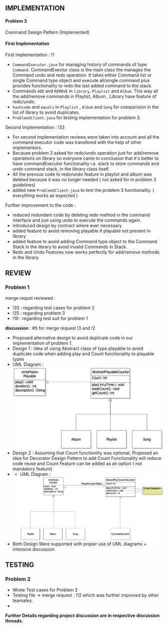 ## IMPLEMENTATION
#### Problem 3
Command Design Pattern
(Implemented)
#### First Implementation

First implementation : !1


- `CommandExecutor.java` for managing history of commands of type `Command`. CommandExectur class is the main class the manages the Command undo and redo operatoin. It takes either Command list or single Command type object and execute all/single command plus provides functionality to redo the last added command to the stack. 
- Commands  `ADD` and `REMOVE` in `library`, `Playlist` and `Album`. This way all the add/remove commands in Playlist, Album , Library have feature of redo/undo.
- `hashcode` and `equals` in `Playlist` , `Album` and `Song` for comparision in the list of library to avoid duplicates. 
- `Problem3Client.java` for testing implementation for problem 3.


Second Implementation : !33

- For second implementation reviews were taken into account and all the command executor code was transfered with the help of other implementors. 
- Because problem 3 asked for redo/undo operation just for add/remove operations on library so everyone came to conclusion that it's better to have commandExecutor functionality i.e. stack to store commands and undo command stack, in the library class itself. 
- All the prevous code to redo/undo feature in playlist and album was deleted because it was no longer needed ( not asked for in problem 3 guidelines)
- added new `Problem3Client.java` to test the problem 3 functionality. ( everything works as expected )

Further improvement  to the code : 

- reduced redundant code by deleting redo method in the command interface and just using undo to execute the commands again.  
- introduced design by contract  where ever necessary
- added feature to avoid removing playable if playable not present in library
- added feature to avoid adding Command type object to the Command Stack in the library to avoid invalid Commands in Stack.
- Redo and Undo Features now works perfectly for add/remove methods in the library.


## REVIEW 
### Problem 1
merge requst reviewed : 
 - !20 : regarding test cases for problem 2
 - !25 : regarding problem 3 
 - !19 : regarding test suit for problem 1
 
**discussion**  : #5 for merge request !3 and !2
- Proposed alternative design to avoid duplicate code in our implementation of problem 1. 
- Design 1 : Idea of using Abstract class of type playable to avoid duplicate code when adding play and Count functionality to playable types
- UML Diagram : 
![](images/problem_1_AbstractClas_Ujjwal.png)
- Design 2 : Assuming that Count functionilty was optional, Proposed an idea for Decorator Design Pattern to add Count Functionality will reduce code reuse and Count Feature can be added as an option ( not mandatory feature)
- - UML Diagram : 
![](images/problem1_secondAlternative_Decorator_Ujjwal.png)
- Both Design Were supported with proper use of UML diagrams + intensive discussion

## TESTING
### Problem 2
- Wrote Test cases for Problem 2 
- Testing file ->  merge request : !12 which was further improved by other teamates. 
- 
**Further Details regarding project discussion are in respective discussion threads.**